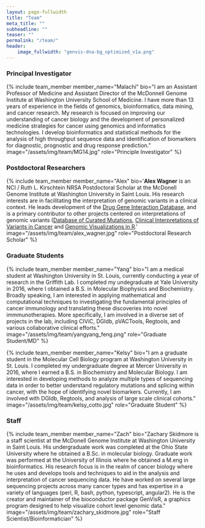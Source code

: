 ```yaml
---
layout: page-fullwidth
title: "Team"
meta_title: ""
subheadline: ""
teaser: ""
permalink: "/team/"
header:
    image_fullwidth: "genvis-dna-bg_optimized_v1a.png"
---
```


### Principal Investigator

{% include team_member member_name="Malachi" bio="I am an Assistant Professor of Medicine and Assistant Director of the McDonnell Genome Institute at Washington University School of Medicine. I have more than 13 years of experience in the fields of genomics, bioinformatics, data mining, and cancer research. My research is focused on improving our understanding of cancer biology and the development of personalized medicine strategies for cancer using genomics and informatics technologies. I develop bioinformatics and statistical methods for the analysis of high throughput sequence data and identification of biomarkers for diagnostic, prognostic and drug response prediction." image="/assets/img/team/MG14.jpg" role="Principle Investigator" %}

### Postdoctoral Researchers
{% include team_member member_name="Alex" bio='<strong>Alex Wagner</strong> is an NCI / Ruth L. Kirschtein NRSA Postdoctoral Scholar at the McDonell Genome Institute at Washington University in Saint Louis. His research interests are in facilitating the interpretation of genomic variants in a clinical context. He leads development of the <a href="http://dgidb.org">Drug Gene Interaction Database</a>, and is a primary contributor to other projects centered on interpretations of genomic variants (<a href="http://docm.info">Database of Curated Mutations</a>, <a href="http://civicdb.org">Clinical Interpretations of Variants in Cancer</a> and <a href="https://bioconductor.org/packages/release/bioc/html/GenVisR.html">Genomic Visualizations in R</a>.' image="/assets/img/team/alex_wagner.jpg" role="Postdoctoral Research Scholar" %}

### Graduate Students

{% include team_member member_name="Yang" bio="I am a medical student at Washington University in St. Louis, currently conducting a year of research in the Griffith Lab. I completed my undegraduate at Yale University in 2016, where I obtained a B.S. in Molecular Biophysics and Biochemistry. Broadly speaking, I am interested in applying mathematical and computational techniques to investigating the fundamental principles of cancer immunology and translating these discoveries into novel immmunotherapies. More specifically, I am involved in a diverse set of projects in the lab, including CIViC, DGIdb, pVACTools, Regtools, and various collaborative clinical efforts." image="/assets/img/team/yangyang_feng.png" role="Graduate Student/MD" %}

{% include team_member member_name="Kelsy" bio="I am a graduate student in the Molecular Cell Biology program at Washington University in St. Louis. I completed my undergraduate degree at Mercer University in 2016, where I earned a B.S. in Biochemistry and Molecular Biology. I am interested in developing methods to analyze multiple types of sequencing data in order to better understand regulatory mutations and splicing within cancer, with the hope of identifying novel biomarkers. Currently, I am involved with DGIdb, Regtools, and analysis of large scale clinical cohorts." image="/assets/img/team/kelsy_cotto.jpg" role="Graduate Student" %}

### Staff

{% include team_member member_name="Zach" bio="Zachary Skidmore is a staff scientist at the McDonell Genome Institute at Washington University in Saint Louis. His undergraduate work was completed at the Ohio State University where he obtained a B.Sc. in molecular biology. Graduate work was performed at the University of Illinois where he obtained a M.eng in bioinformatics. His research focus is in the realm of cancer biology where he uses and develops tools and techniques to aid in the analysis and interpretation of cancer sequencing data. He have worked on several large sequencing projects across many cancer types and has expertise in a variety of languages (perl, R, bash, python, typescript, angular2). He is the creator and maintainer of the bioconductor package GenVisR, a graphics program designed to help visualize cohort level genomic data." image="/assets/img/team/zachary_skidmore.jpg" role="Staff Scientist/Bioinformatician" %}
